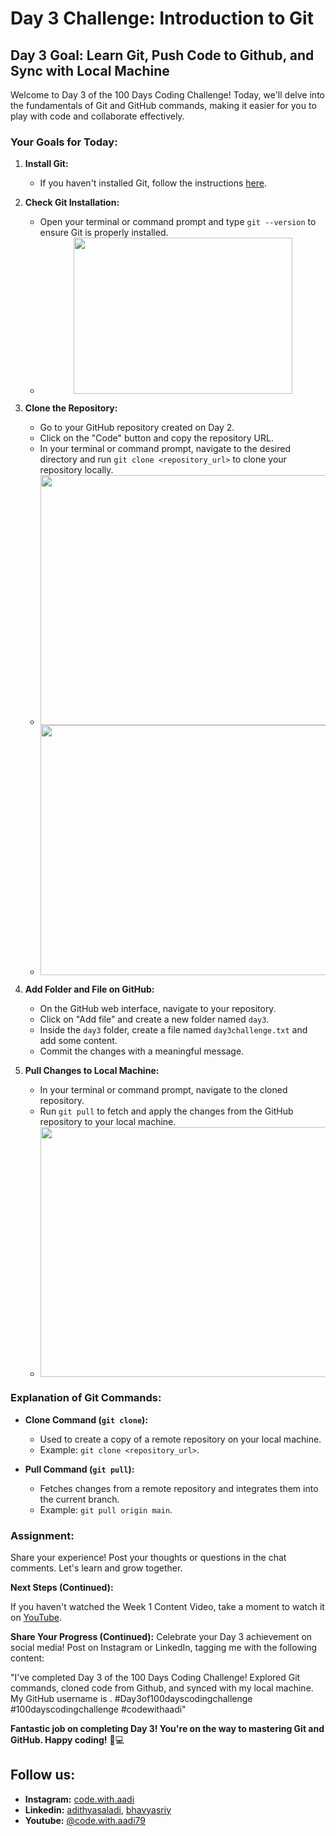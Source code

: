 # Day 3 Challenge: Introduction to Git

## Day 3 Goal: Learn Git, Push Code to Github, and Sync with Local Machine

Welcome to Day 3 of the 100 Days Coding Challenge! Today, we'll delve into the fundamentals of Git and GitHub commands, making it easier for you to play with code and collaborate effectively.

### Your Goals for Today:

1. **Install Git:**

   - If you haven't installed Git, follow the instructions [here](https://git-scm.com/book/en/v2/Getting-Started-Installing-Git).

2. **Check Git Installation:**

   - Open your terminal or command prompt and type `git --version` to ensure Git is properly installed.
   - <center><img src="https://github.com/adithyasai/100daysofcodingchallenge/blob/week1/images/week1_ss7.png" width="350" height="250"></center>

3. **Clone the Repository:**

   - Go to your GitHub repository created on Day 2.
   - Click on the "Code" button and copy the repository URL.
   - In your terminal or command prompt, navigate to the desired directory and run `git clone <repository_url>` to clone your repository locally.
   - <center><img src="https://github.com/adithyasai/100daysofcodingchallenge/blob/week1/images/week1_ss8.png" width="800" height="400"></center>
   - <center><img src="https://github.com/adithyasai/100daysofcodingchallenge/blob/week1/images/week1_ss9.png" width="800" height="400"></center>

4. **Add Folder and File on GitHub:**

   - On the GitHub web interface, navigate to your repository.
   - Click on "Add file" and create a new folder named `day3`.
   - Inside the `day3` folder, create a file named `day3challenge.txt` and add some content.
   - Commit the changes with a meaningful message.

5. **Pull Changes to Local Machine:**
   - In your terminal or command prompt, navigate to the cloned repository.
   - Run `git pull` to fetch and apply the changes from the GitHub repository to your local machine.
   - <center><img src="https://github.com/adithyasai/100daysofcodingchallenge/blob/week1/images/week1_ss10.png" width="800" height="400"></center>

### Explanation of Git Commands:

- **Clone Command (`git clone`):**

  - Used to create a copy of a remote repository on your local machine.
  - Example: `git clone <repository_url>`.

- **Pull Command (`git pull`):**
  - Fetches changes from a remote repository and integrates them into the current branch.
  - Example: `git pull origin main`.


### Assignment:

Share your experience! Post your thoughts or questions in the chat comments. Let's learn and grow together.

**Next Steps (Continued):**

If you haven't watched the Week 1 Content Video, take a moment to watch it on [YouTube](https://www.youtube.com/watch?v=6Cvz9qz6WNU).

**Share Your Progress (Continued):**
Celebrate your Day 3 achievement on social media! Post on Instagram or LinkedIn, tagging me with the following content:

"I've completed Day 3 of the 100 Days Coding Challenge! Explored Git commands, cloned code from Github, and synced with my local machine. My GitHub username is <add your yourname here>. #Day3of100dayscodingchallenge #100dayscodingchallenge #codewithaadi"

**Fantastic job on completing Day 3! You're on the way to mastering Git and GitHub. Happy coding!** 🚀💻

## Follow us:

- **Instagram:** [code.with.aadi](https://www.instagram.com/code.with.aadi/)
- **Linkedin:** [adithyasaladi](https://www.linkedin.com/in/adithyasaladi/), [bhavyasriy](https://www.linkedin.com/in/bhavyasriy/)
- **Youtube:** [@code.with.aadi79](https://www.youtube.com/@Code.with.aadi79)
